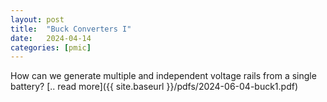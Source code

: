 ```yaml
---
layout: post
title:  "Buck Converters I"
date:   2024-04-14
categories: [pmic]
---
```

How can we generate multiple and independent voltage rails from a single battery? [.. read more]({{ site.baseurl }}/pdfs/2024-06-04-buck1.pdf)
